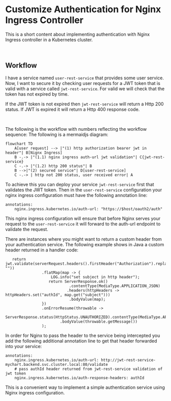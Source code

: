 # Customize Authentication for Nginx Ingress Controller
This is a short content about implementing authentication with Nginx Ingress controller in a Kubernetes cluster.

<br/>

## Workflow
I have a service named `user-rest-service` that provides some user service.  Now, I want to secure it by checking user requests for a JWT token that is valid with a service called `jwt-rest-service`.  For valid we will check that the token has not expired by time.


If the JWT token is not expired then `jwt-rest-service` will return a Http 200 status.  If JWT is expired it will return a Http 400 response code.

<br/>

The following is the workflow with numbers reflecting the workflow sequence:
The following is a mermaidjs diagram:


```mermaid
flowchart TD    
    A[user request] --> |"(1) http authorization bearer jwt in header"| B[Nignx Ingress]
    B -.-> |"(1.1) nginx ingress auth-url jwt validation"| C{jwt-rest-service}
    C -.-> |"(1.2) http 200 status"| B
    B -->|"(2) secured service"| D[user-rest-service] 
    C -.-> | http not 200 status, user received error| A
``` 

To achieve this you can deploy your service `jwt-rest-service` first that validates the JWT token.  Then in the `user-rest-service` configuration your nginx ingress configuration must have the following annotation line:

```
annotations:
    nginx.ingress.kubernetes.io/auth-url: "https://$host/oauth2/auth"
```

This nginx ingress configuration will ensure that before Nginx serves your request to the `user-rest-service` it will forward to the auth-url endpoint to validate the request.

There are instances where you might want to return a custom header from your authentication service.  The following example shows in Java a custom header returned in a handler code:
```
   return jwt.validate(serverRequest.headers().firstHeader("Authorization").replace(bearer, ""))
                .flatMap(map -> {
                    LOG.info("set subject in http header");
                   return ServerResponse.ok()
                            .contentType(MediaType.APPLICATION_JSON)
                           .headers(httpHeaders -> httpHeaders.set("authId", map.get("subject")))
                            .bodyValue(map);
                })
                .onErrorResume(throwable ->
                    ServerResponse.status(HttpStatus.UNAUTHORIZED).contentType(MediaType.APPLICATION_JSON)
                        .bodyValue(throwable.getMessage())
                );
```

In order for Nginx to pass the header to the service being intercepted you add the following additional annotation line to get that header forwarded into your service:

```
annotations:
    nginx.ingress.kubernetes.io/auth-url: http://jwt-rest-service-mychart.backend.svc.cluster.local:80/validate
    # pass authId header returned from jwt-rest-service validation of jwt token
    nginx.ingress.kubernetes.io/auth-response-headers: authId
```

This is a convenient way to implement a simple authentication service using Nginx ingress configuration.  